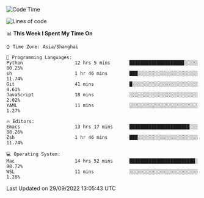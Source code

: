 <!--START_SECTION:waka-->
![Code Time](http://img.shields.io/badge/Code%20Time-889%20hrs%2051%20mins-blue)

![Lines of code](https://img.shields.io/badge/From%20Hello%20World%20I%27ve%20Written-22%20Thousand%20lines%20of%20code-blue)

📊 **This Week I Spent My Time On** 

```text
⌚︎ Time Zone: Asia/Shanghai

💬 Programming Languages: 
Python                   12 hrs 5 mins       ████████████████████░░░░░   80.25% 
sh                       1 hr 46 mins        ███░░░░░░░░░░░░░░░░░░░░░░   11.74% 
Git                      41 mins             █░░░░░░░░░░░░░░░░░░░░░░░░   4.61% 
JavaScript               18 mins             ░░░░░░░░░░░░░░░░░░░░░░░░░   2.02% 
YAML                     11 mins             ░░░░░░░░░░░░░░░░░░░░░░░░░   1.27%

🔥 Editors: 
Emacs                    13 hrs 17 mins      ██████████████████████░░░   88.26% 
Zsh                      1 hr 46 mins        ███░░░░░░░░░░░░░░░░░░░░░░   11.74%

💻 Operating System: 
Mac                      14 hrs 52 mins      ████████████████████████░   98.72% 
WSL                      11 mins             ░░░░░░░░░░░░░░░░░░░░░░░░░   1.28%

```


 Last Updated on 29/09/2022 13:05:43 UTC
<!--END_SECTION:waka-->
